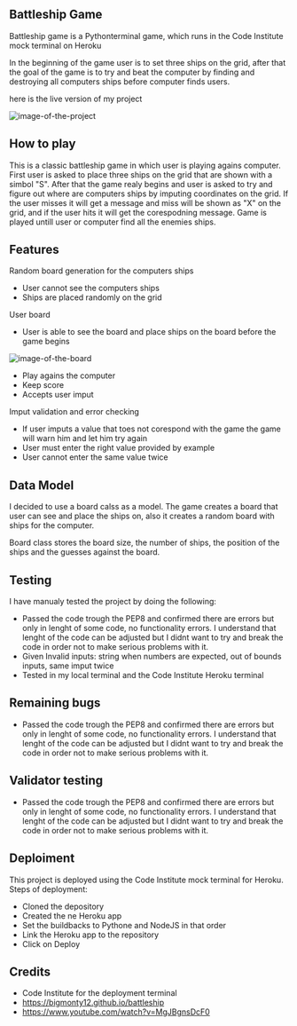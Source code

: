 ## Battleship Game

Battleship game is a Pythonterminal game, which runs in the Code Institute mock terminal on Heroku

In the beginning of the game user is to set three ships on the grid, after that the goal of the game is to 
try and beat the computer by finding and destroying all computers ships before computer finds users.

here is the live version of my project

![image-of-the-project](assets/images/Home%20screen.png)

## How to play

This is a classic battleship game in which user is playing agains computer. First user is asked
to place three ships on the grid that are shown with a simbol "S". After that the game realy begins
and user is asked to try and figure out where are computers ships by imputing coordinates on 
the grid. If the user misses it will get a message and miss will be shown as "X" on the grid, and 
if the user hits it will get the corespodning message. Game is played untill user or computer 
find all the enemies ships.

## Features

Random board generation for the computers ships

- User cannot see the computers ships
- Ships are placed randomly on the grid

User board

- User is able to see the board and place ships on the board
  before the game begins

![image-of-the-board](assets/images/Home%20screen.png)

- Play agains the computer
- Keep score
- Accepts user imput 

Imput validation and error checking 

- If user imputs a value that toes not corespond with the game
  the game will warn him and let him try again
- User must enter the right value provided by example
- User cannot enter the same value twice 

## Data Model 

I decided to use a board calss as a model. The game creates a board that user can see and 
place the ships on, also it creates a random board with ships for the computer. 

Board class stores the board size, the number of ships, the position of the ships and the 
guesses against the board.

## Testing

I have manualy tested the project by doing the following:

- Passed the code trough the PEP8 and confirmed there are errors but only in 
  lenght of some code, no functionality errors.
  I understand that lenght of the code can be adjusted but I didnt want to 
  try and break the code in order not to make serious problems with it.
- Given Invalid inputs: string when numbers are expected, out of bounds inputs, same imput twice
- Tested in my local terminal and the Code Institute Heroku terminal

## Remaining bugs

- Passed the code trough the PEP8 and confirmed there are errors but only in 
  lenght of some code, no functionality errors.
  I understand that lenght of the code can be adjusted but I didnt want to 
  try and break the code in order not to make serious problems with it.

## Validator testing

- Passed the code trough the PEP8 and confirmed there are errors but only in 
  lenght of some code, no functionality errors.
  I understand that lenght of the code can be adjusted but I didnt want to 
  try and break the code in order not to make serious problems with it.

## Deploiment

This project is deployed using the Code Institute mock terminal for Heroku.
Steps of deployment:
- Cloned the depository
- Created the ne Heroku app
- Set the buildbacks to Pythone and NodeJS in that order
- Link the Heroku app to the repository
- Click on Deploy

## Credits

- Code Institute for the deployment terminal
- https://bigmonty12.github.io/battleship 
- https://www.youtube.com/watch?v=MgJBgnsDcF0

